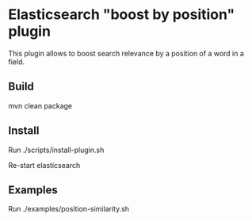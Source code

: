 <!--
  Title: Elasticsearch position similarity (aka boost by position) plugin
  Description: Elasticsearch plugin to boost search relevance by a position of a word.
  Author: sdauletau
  -->
  
# Elasticsearch "boost by position" plugin

This plugin allows to boost search relevance by a position of a word in a field.

## Build

mvn clean package

## Install

Run ./scripts/install-plugin.sh

Re-start elasticsearch

## Examples

Run ./examples/position-similarity.sh
